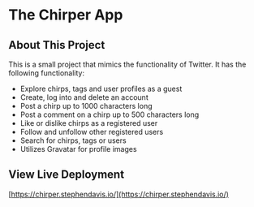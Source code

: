 # The Chirper App

## About This Project
This is a small project that mimics the functionality of Twitter. It has the following functionality:
- Explore chirps, tags and user profiles as a guest
- Create, log into and delete an account
- Post a chirp up to 1000 characters long
- Post a comment on a chirp up to 500 characters long
- Like or dislike chirps as a registered user
- Follow and unfollow other registered users
- Search for chirps, tags or users
- Utilizes Gravatar for profile images

## View Live Deployment
[https://chirper.stephendavis.io/](https://chirper.stephendavis.io/)
